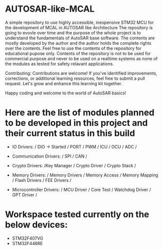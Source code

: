 # AUTOSAR-like-MCAL
A simple repository to use highly accessible, inexpensive STM32 MCU for the development of MCAL in AUTOSAR like Architecture
The repository is going to evovle over time and the purpose of the whole project is to understand the fundamentals of AutoSAR base software.
The contents are mostly developed by the author and the author holds the complete rights over the contents.
Feel free to use the contents of the repository for educational pupose only.
Contents of the repository is not to be used for commercial purpose and never to be used on a realtime systems as none of the modules as tested for safety relavant applications.

Contributing:
Contributions are welcome! If you've identified improvements, corrections, or additional learning resources, feel free to submit a pull request. Let's grow and enhance this learning kit together.

Happy coding and welcome to the world of AutoSAR basics!

# Here are the list of modules planned to be developed in this project and their current status in this build

* IO Drivers: / DIO -> Started / PORT / PWM / ICU / OCU / ADC /

* Communication Drivers: / SPI / CAN /

* Crypto Drivers: /Key Manager / Crypto Driver / Crypto Stack /

* Memory Drivers: / Memory Drivers / Memory Access / Memory Mapping / Flash Drivers / FEE Drivers /

* Microcontroller Drivers: / MCU Driver / Core Test / Watchdog Driver / GPT Driver /

# Workspace tested currently on the below devices:
* STM32F407VG  
* STM32F446RE



